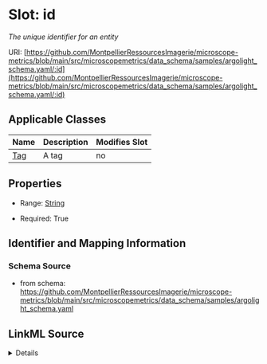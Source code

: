 # Slot: id


_The unique identifier for an entity_



URI: [https://github.com/MontpellierRessourcesImagerie/microscope-metrics/blob/main/src/microscopemetrics/data_schema/samples/argolight_schema.yaml/:id](https://github.com/MontpellierRessourcesImagerie/microscope-metrics/blob/main/src/microscopemetrics/data_schema/samples/argolight_schema.yaml/:id)



<!-- no inheritance hierarchy -->




## Applicable Classes

| Name | Description | Modifies Slot |
| --- | --- | --- |
[Tag](Tag.md) | A tag |  no  |







## Properties

* Range: [String](String.md)

* Required: True





## Identifier and Mapping Information







### Schema Source


* from schema: https://github.com/MontpellierRessourcesImagerie/microscope-metrics/blob/main/src/microscopemetrics/data_schema/samples/argolight_schema.yaml




## LinkML Source

<details>
```yaml
name: id
description: The unique identifier for an entity
from_schema: https://github.com/MontpellierRessourcesImagerie/microscope-metrics/blob/main/src/microscopemetrics/data_schema/samples/argolight_schema.yaml
rank: 1000
multivalued: false
identifier: true
alias: id
domain_of:
- Tag
range: string
required: true

```
</details>